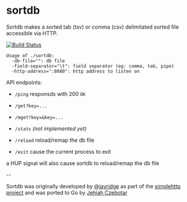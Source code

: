 sortdb
======

Sortdb makes a sorted tab (tsv) or comma (csv) delimitated sorted file accessible via HTTP.

[![Build Status](https://secure.travis-ci.org/jehiah/sortdb.svg?branch=master)](http://travis-ci.org/jehiah/sortdb)


    Usage of ./sortdb:
      -db-file="": db file
      -field-separator="\t": field separator (eg: comma, tab, pipe)
      -http-address=":8080": http address to listen on

API endpoints:

 * `/ping`  responsds with 200 `OK`

 * `/get?key=...`
    
 * `/mget?key=&key=...`

 * `/stats` *(not implemented yet)*
 
 * `/reload` reload/remap the db file
 
 * `/exit` cause the current process to exit

a HUP signal will also cause sortdb to reload/remap the db file

--

Sortdb was originally developed by [@jayridge](https://github.com/jayridge) as part of the [simplehttp project](https://github.com/bitly/simplehttp/tree/master/sortdb) and was ported to Go by [Jehiah Czebotar](https://jehiah.cz/)